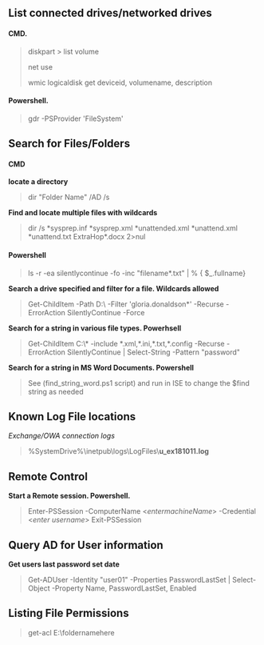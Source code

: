 
## List connected drives/networked drives
#### CMD.
> diskpart > list volume
>
> net use
>
> wmic logicaldisk get deviceid, volumename, description

#### Powershell.
> gdr -PSProvider 'FileSystem' 

## Search for Files/Folders
#### CMD
**locate a directory**
> dir "Folder Name" /AD /s

**Find and locate multiple files with wildcards**
> dir /s \*sysprep.inf \*sysprep.xml \*unattended.xml \*unattend.xml \*unattend.txt ExtraHop\*.docx 2>nul

#### Powershell
> ls -r -ea silentlycontinue -fo -inc "filename\*.txt" | % { \$_.fullname\}

__Search a drive specified and filter for a file. Wildcards allowed__
> Get-ChildItem -Path D:\ -Filter 'gloria.donaldson*' -Recurse -ErrorAction SilentlyContinue -Force
    
**Search for a string in various file types. Powerhsell**
> Get-ChildItem C:\\\* -include \*.xml,\*.ini,\*.txt,\*.config -Recurse -ErrorAction SilentlyContinue | Select-String -Pattern "password"
    
**Search for a string in MS Word Documents. Powershell**
> See (find_string_word.ps1 script) and run in ISE to change the $find string as needed

## Known Log File locations
*Exchange/OWA connection logs*
> %SystemDrive%\inetpub\logs\LogFiles\\**u_ex181011.log**

## Remote Control
__Start a Remote session. Powershell.__
> Enter-PSSession -ComputerName <*entermachineName*\> -Credential <*enter username*\> 
> Exit-PSSession
## Query AD for User information
**Get users last password set date**
> Get-ADUser -Identity "user01" -Properties PasswordLastSet | Select-Object -Property Name, PasswordLastSet, Enabled

## Listing File Permissions
> get-acl E:\foldernamehere
